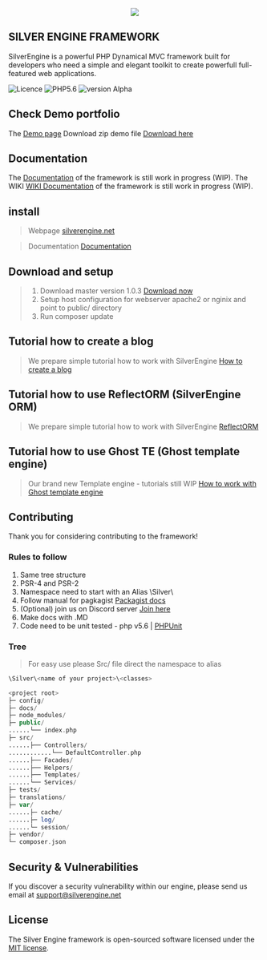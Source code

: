

<p align="center"><img src="https://thumb.ibb.co/fDOcRG/goodone.jpg"></p>


## SILVER ENGINE FRAMEWORK

SilverEngine is a powerful PHP Dynamical MVC framework built for developers who need a simple and elegant toolkit to create powerfull full-featured web applications.

![Licence](https://img.shields.io/badge/Licence-MIT-green.svg)
![PHP5.6](https://img.shields.io/badge/php-5.6-blue.svg)
![version Alpha](https://img.shields.io/badge/Alpha-V1.0.3-yellow.svg)


## Check Demo portfolio

The [Demo page](https://silverengine.net/demo/)
Download zip demo file [Download here](https://github.com/SilverEngine/Framework/archive/portfolio.zip)


## Documentation

The [Documentation](https://silverengine.net/docs.html) of the framework is still work in progress (WIP).
The WIKI [WIKI Documentation](https://github.com/SilverEngine/Framework/wiki) of the framework is still work in progress (WIP).

## install

> Webpage [silverengine.net](https://silverengine.net)

> Documentation [Documentation](https://silverengine.net/docs)

## Download and setup

> 1. Download master version 1.0.3 [Download now](https://github.com/SilverEngine/Framework/releases/tag/1.0.3)
> 2. Setup host configuration for webserver  apache2 or nginix and point to  public/ directory
> 3. Run composer update

## Tutorial how to create a blog
> We prepare simple tutorial how to work with SilverEngine  [How to create a blog](https://github.com/SilverEngine/Framework/wiki/Create-a-blog)

## Tutorial how to use ReflectORM  (SilverEngine ORM)
> We prepare simple tutorial how to work with SilverEngine  [ReflectORM](https://github.com/SilverEngine/Framework/wiki/ReflectORM)

## Tutorial how to use Ghost TE (Ghost template engine)
> Our brand new Template engine - tutorials still WIP  [How to work with Ghost template engine](https://github.com/SilverEngine/Framework/wiki/Working-with-ghost)



## Contributing

Thank you for considering contributing to the framework!

### Rules to follow

1. Same tree structure
2. PSR-4 and PSR-2 
3. Namespace need to start with an Alias \Silver\
4. Follow manual for pagkagist  [Packagist docs](https://packagist.org/)
5. (Optional) join us on Discord server [Join here](https://discord.gg/cwMygSP)
5. Make docs with .MD
6. Code need to be unit tested - php v5.6 |  [PHPUnit](https://phpunit.de/index.html)


### Tree
> For easy use please Src/ file direct the namespace to alias 
```php 
\Silver\<name of your project>\<classes>
```

```php
<project root>
├─ config/
├─ docs/
├─ node_modules/
├─ public/
......└── index.php
├─ src/
......├── Controllers/
............└── DefaultController.php
......├── Facades/
......├── Helpers/
......├── Templates/
......└── Services/
├─ tests/
├─ translations/
├─ var/
......├─ cache/
......├─ log/
......└─ session/
├─ vendor/
└─ composer.json
```
## Security & Vulnerabilities

If you discover a security vulnerability within our engine, please send us email at support@silverengine.net

## License

The Silver Engine framework is open-sourced software licensed under the [MIT license](http://opensource.org/licenses/MIT).
